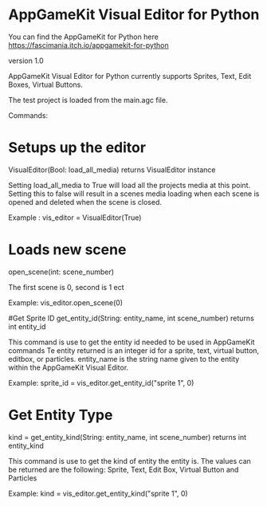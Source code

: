 # AppGameKit Visual Editor for Python

You can find the AppGameKit for Python here https://fascimania.itch.io/appgamekit-for-python

version 1.0

AppGameKit Visual Editor for Python currently supports Sprites, Text, Edit Boxes, Virtual Buttons.

The test project is loaded from the main.agc file.


Commands:
	
# Setups up the editor
VisualEditor(Bool: load_all_media) returns VisualEditor instance

Setting load_all_media to True will load all the projects media at this point. 
Setting this to false will result in a scenes media loading when each scene is 
opened and deleted when the scene is closed. 

Example :
vis_editor = VisualEditor(True)


# Loads new scene
open_scene(int: scene_number)

The first scene is 0, second is 1 ect

Example:
vis_editor.open_scene(0)


#Get Sprite ID
get_entity_id(String: entity_name, int scene_number) returns int entity_id 

This command is use to get the entity id needed to be used in AppGameKit commands
Te entity returned is an integer id for a sprite, text, virtual button, editbox, or particles.
entity_name is the string name given to the entity within the AppGameKit Visual Editor.

Example:
sprite_id = vis_editor.get_entity_id("sprite 1", 0)

             
# Get Entity Type
kind = get_entity_kind(String: entity_name, int scene_number) returns int entity_kind

This command is use to get the kind of entity the entity is. The values can be returned 
are the following: Sprite, Text, Edit Box, Virtual Button and Particles

Example:
kind = vis_editor.get_entity_kind("sprite 1", 0)

